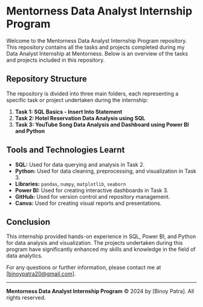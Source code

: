 # Mentorness Data Analyst Internship Program

Welcome to the Mentorness Data Analyst Internship Program repository. This repository contains all the tasks and projects completed during my Data Analyst Internship at Mentorness. Below is an overview of the tasks and projects included in this repository.

## Repository Structure

The repository is divided into three main folders, each representing a specific task or project undertaken during the internship:

1. **Task 1: SQL Basics - Insert Into Statement**
2. **Task 2: Hotel Reservation Data Analysis using SQL**
3. **Task 3: YouTube Song Data Analysis and Dashboard using Power BI and Python**

## Tools and Technologies Learnt

- **SQL:** Used for data querying and analysis in Task 2.
- **Python:** Used for data cleaning, preprocessing, and visualization in Task 3.
- **Libraries:** `pandas`, `numpy`, `matplotlib`, `seaborn`
- **Power BI:** Used for creating interactive dashboards in Task 3.
- **GitHub:** Used for version control and repository management.
- **Canva:** Used for creating visual reports and presentations.


## Conclusion

This internship provided hands-on experience in SQL, Power BI, and Python for data analysis and visualization. The projects undertaken during this program have significantly enhanced my skills and knowledge in the field of data analytics.

For any questions or further information, please contact me at [binoypatra20@gmail.com].

---

**Mentorness Data Analyst Internship Program** © 2024 by [Binoy Patra]. All rights reserved.
